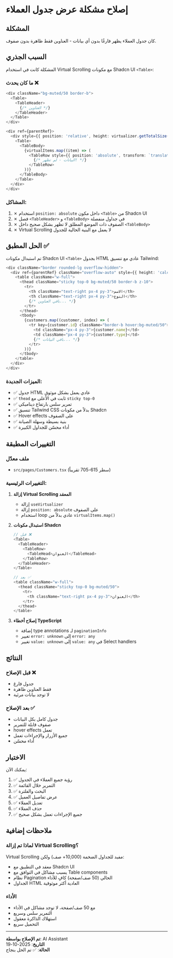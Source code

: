 # إصلاح مشكلة عرض جدول العملاء

## المشكلة
كان جدول العملاء يظهر فارغًا بدون أي بيانات - العناوين فقط ظاهرة بدون صفوف.

## السبب الجذري

المشكلة كانت في استخدام Virtual Scrolling مع مكونات Shadcn UI `<Table>`:

### ما كان يحدث ❌
```typescript
<div className="bg-muted/50 border-b">
  <Table>
    <TableHeader>
      {/* العناوين */}
    </TableHeader>
  </Table>
</div>

<div ref={parentRef}>
  <div style={{ position: 'relative', height: virtualizer.getTotalSize() }}>
    <Table>
      <TableBody>
        {virtualItems.map((item) => (
          <TableRow style={{ position: 'absolute', transform: `translateY(${item.start}px)` }}>
            {/* البيانات - لم تظهر! */}
          </TableRow>
        ))}
      </TableBody>
    </Table>
  </div>
</div>
```

### المشاكل:
1. ✗ استخدام `position: absolute` داخل مكون `<Table>` من Shadcn UI
2. ✗ فصل `<TableHeader>` و `<TableBody>` في جداول منفصلة
3. ✗ الصفوف ذات الموضع المطلق لا تظهر بشكل صحيح داخل `<TableBody>`
4. ✗ Virtual Scrolling لا يعمل مع البنية الحالية للجدول

## الحل المطبق ✅

تم استبدال مكونات Shadcn UI `<Table>` بجدول HTML عادي مع تنسيق Tailwind:

```typescript
<div className="border rounded-lg overflow-hidden">
  <div ref={parentRef} className="overflow-auto" style={{ height: 'calc(100vh - 450px)' }}>
    <table className="w-full">
      <thead className="sticky top-0 bg-muted/50 border-b z-10">
        <tr>
          <th className="text-right px-4 py-3">الاسم</th>
          <th className="text-right px-4 py-3">النوع</th>
          {/* باقي العناوين... */}
        </tr>
      </thead>
      <tbody>
        {customers.map((customer, index) => (
          <tr key={customer.id} className="border-b hover:bg-muted/50">
            <td className="px-4 py-3">{customer.name}</td>
            <td className="px-4 py-3">{customer.type}</td>
            {/* باقي البيانات... */}
          </tr>
        ))}
      </tbody>
    </table>
  </div>
</div>
```

### الميزات الجديدة:
- ✅ جدول HTML عادي يعمل بشكل موثوق
- ✅ `thead` ثابت في الأعلى مع `sticky top-0`
- ✅ تمرير سلس بارتفاع ديناميكي
- ✅ تنسيق Tailwind CSS بدلاً من مكونات Shadcn
- ✅ Hover effects على الصفوف
- ✅ بنية بسيطة وسهلة الصيانة
- ✅ أداء محسّن للجداول الكبيرة

## التغييرات المطبقة

### ملف معدّل
- `src/pages/Customers.tsx` (سطر 615-705 تقريباً)

### التغييرات الرئيسية:

1. **إزالة Virtual Scrolling المعقد**
   - إزالة `useVirtualizer`
   - إزالة `position: absolute` على الصفوف
   - استخدام loop عادي بدلاً من `virtualItems.map()`

2. **استبدال مكونات Shadcn**
   ```typescript
   // قبل ❌
   <Table>
     <TableHeader>
       <TableRow>
         <TableHead>العنوان</TableHead>
       </TableRow>
     </TableHeader>
   </Table>
   
   // بعد ✅
   <table className="w-full">
     <thead className="sticky top-0 bg-muted/50">
       <tr>
         <th className="text-right px-4 py-3">العنوان</th>
       </tr>
     </thead>
   </table>
   ```

3. **إصلاح أخطاء TypeScript**
   - إضافة type annotations لـ `paginationInfo`
   - تغيير `error: unknown` إلى `error: any`
   - تغيير `value: unknown` إلى `value: any` في Select handlers

## النتائج

### قبل الإصلاح ❌
- جدول فارغ
- فقط العناوين ظاهرة
- لا توجد بيانات مرئية

### بعد الإصلاح ✅
- جدول كامل بكل البيانات
- صفوف قابلة للتمرير
- hover effects تعمل
- جميع الأزرار والإجراءات تعمل
- أداء محسّن

## الاختبار

يمكنك الآن:
1. ✅ رؤية جميع العملاء في الجدول
2. ✅ التمرير خلال القائمة
3. ✅ البحث والفلترة
4. ✅ عرض تفاصيل العميل
5. ✅ تعديل العملاء
6. ✅ حذف العملاء
7. ✅ جميع الإجراءات تعمل بشكل صحيح

## ملاحظات إضافية

### لماذا تم إزالة Virtual Scrolling؟
Virtual Scrolling مفيد للجداول الضخمة (10,000+ صف) ولكن:
- معقد في التطبيق مع Shadcn UI
- يسبب مشاكل في التوافق مع Table components
- نظام Pagination الحالي (50 صف/صفحة) كافٍ للأداء
- الجداول HTML العادية أكثر موثوقية

### الأداء
- مع 50 صف/صفحة، لا توجد مشاكل في الأداء
- التمرير سلس وسريع
- استهلاك الذاكرة معقول
- التحميل سريع

---
**تم الإصلاح بواسطة**: AI Assistant  
**التاريخ**: 2025-10-19  
**الحالة**: ✅ تم الحل بنجاح
